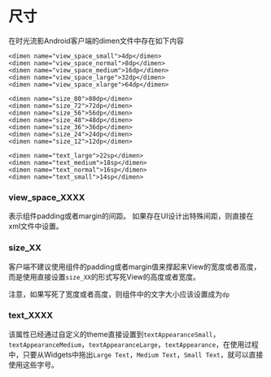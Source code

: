 
# 尺寸


在时光流影Android客户端的dimen文件中存在如下内容


    <dimen name="view_space_small">4dp</dimen>
    <dimen name="view_space_normal">8dp</dimen>
    <dimen name="view_space_medium">16dp</dimen>
    <dimen name="view_space_large">32dp</dimen>
    <dimen name="view_space_xlarge">64dp</dimen>

    <dimen name="size_80">80dp</dimen>
    <dimen name="size_72">72dp</dimen>
    <dimen name="size_56">56dp</dimen>
    <dimen name="size_48">48dp</dimen>
    <dimen name="size_36">36dp</dimen>
    <dimen name="size_24">24dp</dimen>
    <dimen name="size_12">12dp</dimen>

    <dimen name="text_large">22sp</dimen>
    <dimen name="text_medium">18sp</dimen>
    <dimen name="text_normal">16sp</dimen>
    <dimen name="text_small">14sp</dimen>
    


### view_space_XXXX

表示组件padding或者margin的间距。
如果存在UI设计出特殊间距，则直接在xml文件中设置。



### size_XX

客户端不建议使用组件的padding或者margin值来撑起来View的宽度或者高度，而是使用直接设置```size_XX```的形式写死View的高度或者宽度。

注意，如果写死了宽度或者高度，则组件中的文字大小应该设置成为```dp```


### text_XXXX

该属性已经通过自定义的theme直接设置到```textAppearanceSmall```，```textAppearanceMedium```，```textAppearanceLarge```，```textAppearance```，在使用过程中，只要从Widgets中拖出```Large Text```，```Medium Text```，```Small Text```，就可以直接使用这些字号。
